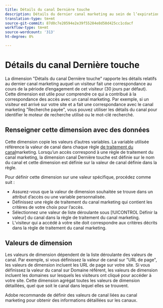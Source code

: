 ```yaml
---
title: Détails du canal Dernière touche
description: Détails du dernier canal marketing au sein de l’expiration de l’engagement du visiteur.
translation-type: tm+mt
source-git-commit: 87d0c7e20594e2e39f55284e8d50d425cc1cdacf
workflow-type: tm+mt
source-wordcount: '313'
ht-degree: 0%

---
```



# Détails du canal Dernière touche

La dimension &quot;Détails du canal Dernière touche&quot; rapporte les détails relatifs au dernier canal marketing auquel un visiteur fait une correspondance au cours de la période d’engagement de cet visiteur (30 jours par défaut). Cette dimension est utile pour comprendre ce qui a contribué à la correspondance des accès avec un canal marketing. Par exemple, si un visiteur est arrivé sur votre site et a fait une correspondance avec le canal marketing &quot;Recherche payée&quot;, vous pouvez utiliser les détails du canal pour identifier le moteur de recherche utilisé ou le mot-clé recherché.

## Renseigner cette dimension avec des données

Cette dimension copie les valeurs d’autres variables. La variable utilisée référence la valeur de canal dans chaque règle [de traitement du canal](/help/admin/admin/marketing-channels-admin.md)marketing. Lorsqu’un accès correspond à une règle de traitement du canal marketing, la dimension canal [](last-touch-channel.md) Dernière touche est définie sur le nom du canal et cette dimension est définie sur la valeur de canal définie dans la règle.

Pour définir cette dimension sur une valeur spécifique, procédez comme suit :

* Assurez-vous que la valeur de dimension souhaitée se trouve dans un attribut d’accès ou une variable personnalisée.
* Définissez une règle de traitement du canal marketing qui contient les critères de votre choix pour l’accès.
* Sélectionnez une valeur de liste déroulante sous [!UICONTROL Définir la valeur] du canal dans la règle de traitement du canal marketing.
* L’visiteur qui a accédé à votre site doit correspondre aux critères décrits dans la règle de traitement du canal marketing.

## Valeurs de dimension

Les valeurs de dimension dépendent de la liste déroulante des valeurs de canal. Par exemple, si vous définissez la valeur de canal sur &quot;URL de page&quot;, les valeurs de dimension incluent les URL de page sur votre site. Si vous définissez la valeur du canal sur Domaine référent, les valeurs de dimension incluent les domaines sur lesquels les visiteurs ont cliqué pour accéder à votre site. Cette dimension agrégat toutes les valeurs de dimension détaillées, quel que soit le canal dans lequel elles se trouvent.

Adobe recommande de définir des valeurs de canal liées au canal marketing pour obtenir des informations détaillées sur les canaux.
